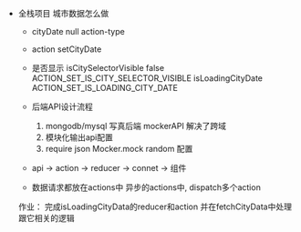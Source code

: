 - 全栈项目
    城市数据怎么做
    - cityDate null
        action-type
    - action setCityDate
    - 是否显示 isCitySelectorVisible  false
        ACTION_SET_IS_CITY_SELECTOR_VISIBLE
        isLoadingCityDate
        ACTION_SET_IS_LOADING_CITY_DATE
    - 后端API设计流程
        1. mongodb/mysql 写真后端
            mockerAPI 解决了跨域
        2. 模块化输出api配置
        3. require json Mocker.mock random 配置
    - api -> action -> reducer -> connet -> 组件

    - 数据请求都放在actions中
        异步的actions中, dispatch多个action

    作业： 完成isLoadingCityData的reducer和action
            并在fetchCityData中处理跟它相关的逻辑